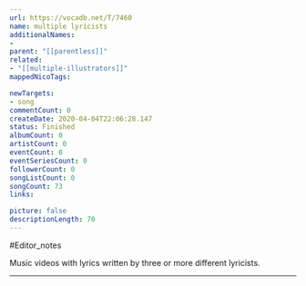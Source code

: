 ```yaml
---
url: https://vocadb.net/T/7460
name: multiple lyricists
additionalNames: 
- 
parent: "[[parentless]]"
related:
- "[[multiple-illustrators]]"
mappedNicoTags:

newTargets:
- song
commentCount: 0
createDate: 2020-04-04T22:06:28.147
status: Finished
albumCount: 0
artistCount: 0
eventCount: 0
eventSeriesCount: 0
followerCount: 0
songListCount: 0
songCount: 73
links: 

picture: false
descriptionLength: 70
---
```


#Editor_notes

Music videos with lyrics written by three or more different lyricists.

---

